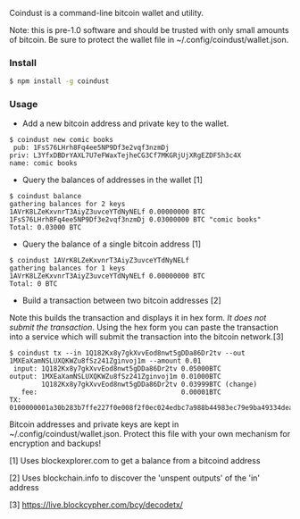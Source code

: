 Coindust is a command-line bitcoin wallet and utility.

Note: this is pre-1.0 software and should be trusted with only small amounts of bitcoin. Be sure to protect the wallet file in ~/.config/coindust/wallet.json.

### Install

```sh
$ npm install -g coindust
```

### Usage

* Add a new bitcoin address and private key to the wallet.
```
$ coindust new comic books
 pub: 1FsS76LHrh8Fq4ee5NP9Df3e2vqf3nzmDj
priv: L3YfxDBDrYAXL7U7eFWaxTejheCG3Cf7MKGRjUjXRgEZDF5h3c4X
name: comic books
```

* Query the balances of addresses in the wallet [1]

```
$ coindust balance
gathering balances for 2 keys
1AVrK8LZeKxvnrT3AiyZ3uvceYTdNyNELf 0.00000000 BTC
1FsS76LHrh8Fq4ee5NP9Df3e2vqf3nzmDj 0.03000000 BTC "comic books"
Total: 0.03000 BTC

```
* Query the balance of a single bitcoin address [1]
```
$ coindust 1AVrK8LZeKxvnrT3AiyZ3uvceYTdNyNELf
gathering balances for 1 keys
1AVrK8LZeKxvnrT3AiyZ3uvceYTdNyNELf 0.00000000 BTC
Total: 0 BTC
```

* Build a transaction between two bitcoin addresses [2]

Note this builds the transaction and displays it in hex form. _It does
not submit the transaction_. Using the hex form you
can paste the transaction into a service which will submit the
transaction into the bitcoin network.[3]

```
$ coindust tx --in 1Q182Kx8y7gkXvvEod8nwt5gDDa86Dr2tv --out 1MXEaXamNSLUXQKWZu8fSz241Zginvoj1m --amount 0.01
 input: 1Q182Kx8y7gkXvvEod8nwt5gDDa86Dr2tv 0.05000BTC
output: 1MXEaXamNSLUXQKWZu8fSz241Zginvoj1m 0.01000BTC
        1Q182Kx8y7gkXvvEod8nwt5gDDa86Dr2tv 0.03999BTC (change)
   fee:                                    0.00001BTC
TX:
0100000001a30b283b7ffe227f0e008f2f0ec024edbc7a988b44983ec79e9ba49334dea265d0e976502207e0dc9a53d4be...
```


Bitcoin addresses and private keys are kept in ~/.config/coindust/wallet.json. Protect this file with your own mechanism for encryption and backups!

[1] Uses blockexplorer.com to get a balance from a bitcoind address

[2] Uses blockchain.info to discover the 'unspent outputs' of the 'in' address

[3] https://live.blockcypher.com/bcy/decodetx/
